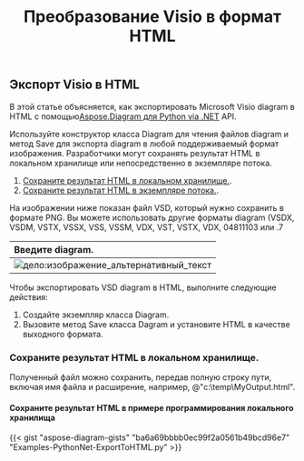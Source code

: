 ﻿---
title:  Преобразование Visio в формат HTML
linktitle: Преобразование Visio в HTML
type: docs
weight: 30
url: /ru/python-net/convert-visio-to-html/
description: В этом разделе показано, как Aspose.Diagram позволяет конвертировать Visio в форматы html. Преобразуйте VSD, VSS, VDW, VST, VSDX, VSSX, VSTX, VSDM, VSTM,VSSM в html с помощью нескольких строк кода.
---
## **Экспорт Visio в HTML**
 В этой статье объясняется, как экспортировать Microsoft Visio diagram в HTML с помощью[Aspose.Diagram для Python via .NET](https://products.aspose.com/diagram/python-net/) API.

Используйте конструктор класса Diagram для чтения файлов diagram и метод Save для экспорта diagram в любой поддерживаемый формат изображения. Разработчики могут сохранять результат HTML в локальном хранилище или непосредственно в экземпляре потока.

1. [Сохраните результат HTML в локальном хранилище.](https://docs.aspose.com/diagram/net/convert-visio-to-html/#save-resultant-html-in-the-local-storage).
1. [Сохраните результат HTML в экземпляре потока.](https://docs.aspose.com/diagram/net/convert-visio-to-html/#save-resultant-html-in-a-stream-instance).

На изображении ниже показан файл VSD, который нужно сохранить в формате PNG. Вы можете использовать другие форматы diagram (VSDX, VSDM, VSTX, VSSX, VSS, VSSM, VDX, VST, VSTX, VDX, 04811103 или .7

|**Введите diagram.**|
|:- |
|![дело:изображение_альтернативный_текст](how-to-convert-a-visio-diagram_6.png)|
Чтобы экспортировать VSD diagram в HTML, выполните следующие действия:

1. Создайте экземпляр класса Diagram.
1. Вызовите метод Save класса Dagram и установите HTML в качестве выходного формата.
### **Сохраните результат HTML в локальном хранилище.**
Полученный файл можно сохранить, передав полную строку пути, включая имя файла и расширение, например, @"c:\temp\MyOutput.html".
#### **Сохраните результат HTML в примере программирования локального хранилища**
{{< gist "aspose-diagram-gists" "ba6a69bbbb0ec99f2a0561b49bcd96e7" "Examples-PythonNet-ExportToHTML.py" >}}
